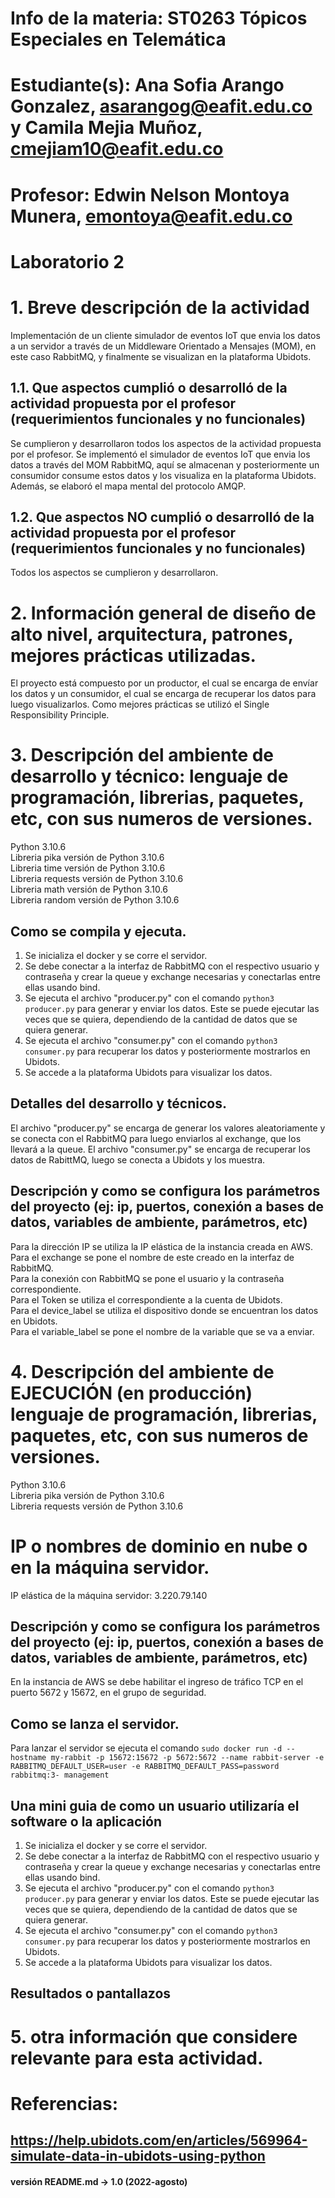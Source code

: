 # Info de la materia: ST0263 Tópicos Especiales en Telemática
#
# Estudiante(s): Ana Sofia Arango Gonzalez, asarangog@eafit.edu.co y Camila Mejia Muñoz, cmejiam10@eafit.edu.co
#
# Profesor: Edwin Nelson Montoya Munera, emontoya@eafit.edu.co
#
# Laboratorio 2
#
# 1. Breve descripción de la actividad
Implementación de un cliente simulador de eventos IoT que envia los datos a un servidor a través de un Middleware Orientado a Mensajes (MOM), en este caso RabbitMQ, y finalmente se visualizan en la plataforma Ubidots.

## 1.1. Que aspectos cumplió o desarrolló de la actividad propuesta por el profesor (requerimientos funcionales y no funcionales)
Se cumplieron y desarrollaron todos los aspectos de la actividad propuesta por el profesor. Se implementó el simulador de eventos IoT que envia los datos a través del MOM RabbitMQ, aquí se almacenan y posteriormente un consumidor consume estos datos y los visualiza en la plataforma Ubidots. Además, se elaboró el mapa mental del protocolo AMQP.

## 1.2. Que aspectos NO cumplió o desarrolló de la actividad propuesta por el profesor (requerimientos funcionales y no funcionales)
Todos los aspectos se cumplieron y desarrollaron.

# 2. Información general de diseño de alto nivel, arquitectura, patrones, mejores prácticas utilizadas.
El proyecto está compuesto por un productor, el cual se encarga de envíar los datos y un consumidor, el cual se encarga de recuperar los datos para luego visualizarlos. Como mejores prácticas se utilizó el Single Responsibility Principle. 

# 3. Descripción del ambiente de desarrollo y técnico: lenguaje de programación, librerias, paquetes, etc, con sus numeros de versiones.
Python 3.10.6  
Libreria pika versión de Python 3.10.6  
Libreria time versión de Python 3.10.6  
Libreria requests versión de Python 3.10.6  
Libreria math versión de Python 3.10.6  
Libreria random versión de Python 3.10.6

## Como se compila y ejecuta.
1. Se inicializa el docker y se corre el servidor.
2. Se debe conectar a la interfaz de RabbitMQ con el respectivo usuario y contraseña y crear la queue y exchange necesarias y conectarlas entre ellas usando bind.
3. Se ejecuta el archivo "producer.py" con el comando `python3 producer.py` para generar y enviar los datos. Este se puede ejecutar las veces que se quiera, dependiendo de la cantidad de datos que se quiera generar.
4. Se ejecuta el archivo "consumer.py" con el comando `python3 consumer.py` para recuperar los datos y posteriormente mostrarlos en Ubidots.
5. Se accede a la plataforma Ubidots para visualizar los datos.

## Detalles del desarrollo y técnicos.
El archivo "producer.py" se encarga de generar los valores aleatoriamente y se conecta con el RabbitMQ para luego enviarlos al exchange, que los llevará a la queue. El archivo "consumer.py" se encarga de recuperar los datos de RabittMQ, luego se conecta a Ubidots y los muestra.

## Descripción y como se configura los parámetros del proyecto (ej: ip, puertos, conexión a bases de datos, variables de ambiente, parámetros, etc)
Para la dirección IP se utiliza la IP elástica de la instancia creada en AWS.  
Para el exchange se pone el nombre de este creado en la interfaz de RabbitMQ.  
Para la conexión con RabbitMQ se pone el usuario y la contraseña correspondiente.  
Para el Token se utiliza el correspondiente a la cuenta de Ubidots.  
Para el device_label se utiliza el dispositivo donde se encuentran los datos en Ubidots.  
Para el variable_label se pone el nombre de la variable que se va a enviar.
## 

# 4. Descripción del ambiente de EJECUCIÓN (en producción) lenguaje de programación, librerias, paquetes, etc, con sus numeros de versiones.
Python 3.10.6  
Libreria pika versión de Python 3.10.6  
Libreria requests versión de Python 3.10.6

# IP o nombres de dominio en nube o en la máquina servidor.
IP elástica de la máquina servidor: 3.220.79.140

## Descripción y como se configura los parámetros del proyecto (ej: ip, puertos, conexión a bases de datos, variables de ambiente, parámetros, etc)
En la instancia de AWS se debe habilitar el ingreso de tráfico TCP en el puerto 5672 y 15672, en el grupo de seguridad.

## Como se lanza el servidor.
Para lanzar el servidor se ejecuta el comando `sudo docker run -d --hostname my-rabbit -p 15672:15672 -p 5672:5672 --name rabbit-server -e RABBITMQ_DEFAULT_USER=user -e RABBITMQ_DEFAULT_PASS=password rabbitmq:3-
management`

## Una mini guia de como un usuario utilizaría el software o la aplicación
1. Se inicializa el docker y se corre el servidor.
2. Se debe conectar a la interfaz de RabbitMQ con el respectivo usuario y contraseña y crear la queue y exchange necesarias y conectarlas entre ellas usando bind.
3. Se ejecuta el archivo "producer.py" con el comando `python3 producer.py` para generar y enviar los datos. Este se puede ejecutar las veces que se quiera, dependiendo de la cantidad de datos que se quiera generar.
4. Se ejecuta el archivo "consumer.py" con el comando `python3 consumer.py` para recuperar los datos y posteriormente mostrarlos en Ubidots.
5. Se accede a la plataforma Ubidots para visualizar los datos.

## Resultados o pantallazos 

# 5. otra información que considere relevante para esta actividad.

# Referencias:
## https://help.ubidots.com/en/articles/569964-simulate-data-in-ubidots-using-python

#### versión README.md -> 1.0 (2022-agosto)